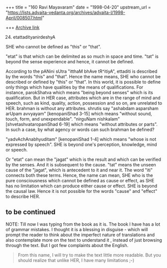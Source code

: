 +++
title = "160 Ravi Mayavaram"
date = "1998-04-20"
upstream_url = "https://lists.advaita-vedanta.org/archives/advaita-l/1998-April/008507.html"

+++
[Archive link](https://lists.advaita-vedanta.org/archives/advaita-l/1998-April/008507.html)

24. etattadityanirdeshyA

SHE who cannot be defined as "this" or "that".

"etat" is that which can be delimited as so much in space and time. "tat"
is beyond the sense experience and hence, it cannot be defined.

According to the pANini sUtra "itthaM bhAve tR^itiyA", ettaditi is
described by the words "this" and "that". Hence the name means, SHE who
cannot be described or defined by "this" or "that". In this world, it is
possible to define only things which have qualities by the means of
qualifications. For instance, parokShatva which means "being beyond
senses" which is its qualification. But in HER case, attributes which are
in the range of mind and speech, such as kind, quality, action, possession
and so on, are unrelated to HER. brahman is without any attributes.
shrutis say "ashabdam asparsham arUpam avvyayam" [kenopaniShad 3-15] which
means "without sound, touch, form, and unexpendable".  "nirguNam
nishkalam" [shvetashvataropaniShad 6-19] which means "without attributes
or parts". In such a case, by what agency or words can such brahman be
defined?


"yadvAchAnabhyuditam" [kenopaniShad 1-4] which means "whose is not
expressed by speech". SHE is beyond one's perception, knowledge, mind or
speech.

Or "etat" can mean the "jagat" which is the result and which can be
verified by the senses. And it is subsequent to the cause. "tat" means the
unseen cause of the "jagat", which is antecedent to it and near it. The
word "iti" connects both these terms. Hence, the name can mean, SHE who is
the pure consciousness which cannot be defined as cause or effect, as SHE
has no limitation which can produce either cause or effect. SHE is beyond
the causal law. Hence it is not possible for the words "cause" and
"effect" to describe HER.

to be continued
---------------------------------------------------------------------
NOTE: Till now I was typing from the book as it is. The book I have has a
lot of grammar mistakes. I thought it is a blessing in disguise - which
will prompt the reader to think about the imperfect nature of translations
and also contemplate more on the text to understand it , instead of just
browsing through the text. But I got few complaints about the English.
>From this name, I will try to make the text little more readable. But you
should realize that unlike HER, I have many limitations ;-)

